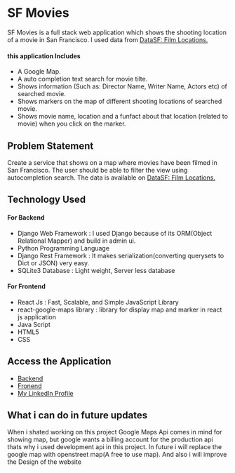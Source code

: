 # SF Movies

SF Movies is a full stack web application which shows the shooting location of a movie in San Francisco.
I used data from <a target="_blank" href="https://data.sfgov.org/Culture-and-Recreation/Film-Locations-in-San-Francisco/yitu-d5am">DataSF: Film Locations.</a>

#### this application Includes

- A Google Map.
- A auto completion text search for movie tilte.
- Shows information (Such as: Director Name, Writer Name, Actors etc) of searched movie.
- Shows markers on the map of different shooting locations of searched movie.
- Shows movie name, location and a funfact about that location (related to movie) when you click on the marker.

## Problem Statement

Create a service that shows on a map where movies have been filmed in San
Francisco. The user should be able to filter the view using autocompletion
search.
The data is available on <a target="_blank" href="https://data.sfgov.org/Culture-and-Recreation/Film-Locations-in-San-Francisco/yitu-d5am">DataSF: Film Locations.</a>

## Technology Used

#### For Backend

- Django Web Framework :
  I used Django because of its ORM(Object Relational Mapper) and build in admin ui.
- Python Programming Language
- Django Rest Framework :
  It makes serialization(converting querysets to Dict or JSON) very easy.
- SQLite3 Database :
  Light weight, Server less database

#### For Frontend

- React Js :
  Fast, Scalable, and Simple JavaScript Library
- react-google-maps library :
  library for display map and marker in react js application
- Java Script
- HTML5
- CSS

## Access the Application

- <a target="_blank" href="https://sfmovies.pythonanywhere.com/">Backend</a>
- <a target="_blank" href="https://sfmovies2.web.app/">Fronend</a>
- <a target="_blank" href="https://www.linkedin.com/in/rajtosh-ranjan-335ab1179/">My LinkedIn Profile</a>

## What i can do in future updates

When i shated working on this project Google Maps Api comes in mind for showing map, but google wants a billing account for the production api thats why i used development api in this project. In future i will replace the google map with openstreet map(A free to use map).
And also i will improve the Design of the website
